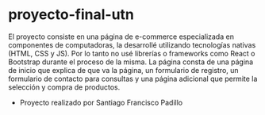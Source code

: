 # proyecto-final-utn
El proyecto consiste en una página de e-commerce especializada en componentes de computadoras, la desarrollé utilizando tecnologías nativas (HTML, CSS y JS). Por lo tanto no usé librerías o frameworks como React o Bootstrap durante el proceso de la misma. La página consta de una página de inicio que explica de que va la página, un formulario de registro, un formulario de contacto para consultas y una página adicional que permite la selección y compra de productos.

- Proyecto realizado por Santiago Francisco Padillo
